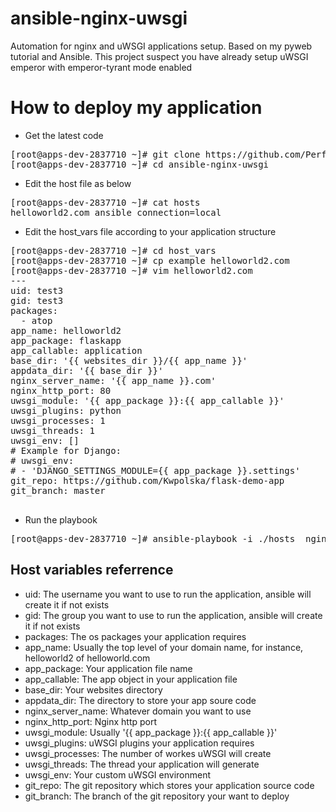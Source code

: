 # ansible-nginx-uwsgi
Automation for nginx and uWSGI applications setup. Based on my pyweb tutorial and Ansible. This project suspect you have already setup uWSGI emperor with emperor-tyrant mode enabled

# How to deploy my application
* Get the latest code
<pre>
[root@apps-dev-2837710 ~]# git clone https://github.com/PerfectiisShit/ansible-nginx-uwsgi.git
[root@apps-dev-2837710 ~]# cd ansible-nginx-uwsgi
</pre>

* Edit the host file as below
<pre>
[root@apps-dev-2837710 ~]# cat hosts
helloworld2.com ansible_connection=local
</pre>

* Edit the host_vars file according to your application structure
<pre>
[root@apps-dev-2837710 ~]# cd host_vars
[root@apps-dev-2837710 ~]# cp example helloworld2.com
[root@apps-dev-2837710 ~]# vim helloworld2.com
---
uid: test3
gid: test3
packages:
  - atop
app_name: helloworld2
app_package: flaskapp
app_callable: application
base_dir: '{{ websites_dir }}/{{ app_name }}'
appdata_dir: '{{ base_dir }}'
nginx_server_name: '{{ app_name }}.com'
nginx_http_port: 80
uwsgi_module: '{{ app_package }}:{{ app_callable }}'
uwsgi_plugins: python
uwsgi_processes: 1
uwsgi_threads: 1
uwsgi_env: []
# Example for Django:
# uwsgi_env:
# - 'DJANGO_SETTINGS_MODULE={{ app_package }}.settings'
git_repo: https://github.com/Kwpolska/flask-demo-app
git_branch: master

</pre>

* Run the playbook
<pre>
[root@apps-dev-2837710 ~]# ansible-playbook -i ./hosts  nginx-uwsgi.yml  --limit "helloworld2.com"
</pre>


## Host variables referrence
* uid: The username you want to use to run the application, ansible will create it if not exists  
* gid: The group you want to use to run the application, ansible will create it if not exists  
* packages: The os packages your application requires
* app_name: Usually the top level of your domain name, for instance, helloworld2 of helloworld.com  
* app_package: Your application file name  
* app_callable: The app object in your application file  
* base_dir: Your websites directory  
* appdata_dir: The directory to store your app soure code  
* nginx_server_name: Whatever domain you want to use  
* nginx_http_port: Nginx http port  
* uwsgi_module: Usually '{{ app_package }}:{{ app_callable }}'  
* uwsgi_plugins: uWSGI plugins your application requires  
* uwsgi_processes: The number of workes uWSGI will create  
* uwsgi_threads: The thread your application will generate  
* uwsgi_env: Your custom uWSGI environment   
* git_repo: The git repository which stores your application source code  
* git_branch: The branch of the git repository your want to deploy  
